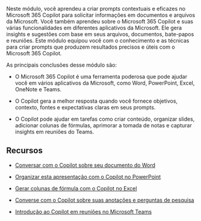 
Neste módulo, você aprendeu a criar prompts contextuais e eficazes no Microsoft 365 Copilot para solicitar informações em documentos e arquivos da Microsoft. Você também aprendeu sobre o Microsoft 365 Copilot e suas várias funcionalidades em diferentes aplicativos da Microsoft. Ele gera insights e sugestões com base em seus arquivos, documentos, bate-papos e reuniões. Este módulo equipou você com o conhecimento e as técnicas para criar prompts que produzem resultados precisos e úteis com o Microsoft 365 Copilot.

As principais conclusões desse módulo são:

- O Microsoft 365 Copilot é uma ferramenta poderosa que pode ajudar você em vários aplicativos da Microsoft, como Word, PowerPoint, Excel, OneNote e Teams.

- O Copilot gera a melhor resposta quando você fornece objetivos, contexto, fontes e expectativas claras em seus prompts.

- O Copilot pode ajudar em tarefas como criar conteúdo, organizar slides, adicionar colunas de fórmulas, aprimorar a tomada de notas e capturar insights em reuniões do Teams.

## Recursos

- [Conversar com o Copilot sobre seu documento do Word](https://support.microsoft.com/office/chat-with-copilot-about-your-word-document-4482c688-a495-4571-bfcd-4a9fc6608090)

- [Organizar esta apresentação com o Copilot no PowerPoint](https://support.microsoft.com/office/organize-this-presentation-with-copilot-in-powerpoint-a207eea3-7a56-4225-88f1-54dd37cdcf6a)

- [Gerar colunas de fórmula com o Copilot no Excel](https://support.microsoft.com/office/generate-formula-columns-with-copilot-in-excel-d866d926-9791-4e5f-be2a-c6dd9e587a47)

- [Converse com o Copilot sobre suas anotações e perguntas de pesquisa](https://support.microsoft.com/office/chat-with-copilot-about-your-notes-and-research-questions-8be75b91-d4d3-461e-af9a-fadfe208b589)

- [Introdução ao Copilot em reuniões no Microsoft Teams](https://support.microsoft.com/office/get-started-with-copilot-in-microsoft-teams-meetings-0bf9dd3c-96f7-44e2-8bb8-790bedf066b1)
